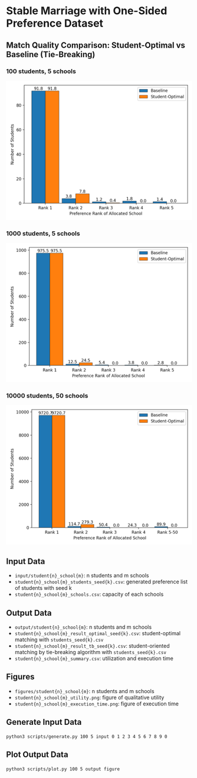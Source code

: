 # Stable Marriage with One-Sided Preference Dataset
## Match Quality Comparison: Student-Optimal vs Baseline (Tie-Breaking)
### 100 students, 5 schools
![student100_school5_utility.png](figures/student100_school5/student100_school5_utility.png)

### 1000 students, 5 schools
![student1000_school5_utility.png](figures/student1000_school5/student1000_school5_utility.png)

### 10000 students, 50 schools
![student10000_school50_utility.png](figures/student10000_school50/student10000_school50_utility.png)

## Input Data
- `input/student{n}_school{m}`: n students and m schools
- `student{n}_school{m}_students_seed{k}.csv`: generated preference list of students with seed k
- `student{n}_school{m}_schools.csv`: capacity of each schools

## Output Data
- `output/student{n}_school{m}`: n students and m schools
- `student{n}_school{m}_result_optimal_seed{k}.csv`: student-optimal matching with `students_seed{k}.csv`
- `student{n}_school{m}_result_tb_seed{k}.csv`: student-oriented matching by tie-breaking algorithm with `students_seed{k}.csv`
- `student{n}_school{m}_summary.csv`: utilization and execution time

## Figures
- `figures/student{n}_school{m}`: n students and m schools
- `student{n}_school{m}_utility.png`: figure of qualitative utility
- `student{n}_school{m}_execution_time.png`: figure of execution time

## Generate Input Data
```
python3 scripts/generate.py 100 5 input 0 1 2 3 4 5 6 7 8 9 0
```

## Plot Output Data
```
python3 scripts/plot.py 100 5 output figure
```

